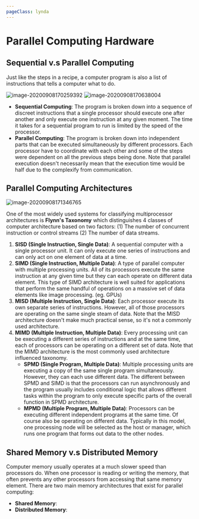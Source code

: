 ```yaml
---
pageClass: lynda
---
```


# Parallel Computing Hardware

## Sequential v.s Parallel Computing
 
Just like the steps in a recipe, a computer program is also a list of instructions that tells a computer what to do.
 
![image-20200908170259392](https://i.imgur.com/Q6QxLWx.png)
![image-20200908170638004](https://i.imgur.com/paStFon.png)
 
- **Sequential Computing**: The program is broken down into a sequence of discreet instructions that a single processor should execute one after another and only execute one instruction at any given moment. The time it takes for a sequential program to run is limited by the speed of the processor.
- **Parallel Computing**: The program is broken down into independent parts that can be  executed simultaneously by different processors. Each processor have to coordinate with each other and some of the steps were dependent on all the previous steps being done. Note that parallel execution doesn't necessarily mean that the execution time would be half due to the complexify from communication. 
 
## Parallel Computing Architectures
 
![image-20200908171346765](https://i.imgur.com/LRhBlRR.png)
 
One of the most widely used systems for classifying multiprocessor architectures is **Flynn's Taxonomy** which distinguishes 4 classes of computer architecture based on two factors: (1) The number of concurrent instruction or control streams (2) The number of data streams.
 
1. **SISD (Single Instruction, Single Data)**: A sequential computer with a single processor unit. It can only execute one series of instructions and can only act on one element of data at a time.
2. **SIMD (Single Instruction, Multiple Data)**: A type of parallel computer with multiple processing units. All of its processors execute the same instruction at any given time but they can each operate on different data element. This type of SIMD architecture is well suited for applications that perform the same handful of operations on a massive set of data elements like image processing. (eg. GPUs)
3. **MISD (Multiple Instruction, Single Data)**: Each processor execute its own separate series of instructions. However, all of those processors are operating on the same single steam of data. Note that the MISD architecture doesn't make much practical sense, so it's not a commonly used architecture.
4. **MIMD (Multiple Instruction, Multiple Data)**: Every processing unit can be executing a different series of instructions and at the same time, each of processors can be operating on a different set of data. Note that the MIMD architecture is the most commonly used architecture influenced taxonomy.
    - **SPMD (Single Program, Multiple Data)**: Multiple processing units are executing a copy of the same single program simultaneously. However, they can each use different data. The different between SPMD and SIMD is that the processors can run asynchronously and the program usually includes conditional logic that allows different tasks within the program to only execute specific parts of the overall function in SPMD architecture.
    - **MPMD (Multiple Program, Multiple Data)**: Processors can be executing different independent programs at the same time. Of course also be operating on different data. Typically in this model, one processing node will be selected as the host or manager, which runs one program that forms out data to the other nodes.
 
## Shared Memory v.s Distributed Memory

Computer memory usually operates at a much slower speed than processors do. When one processor is reading or writing the memory, that often prevents any other processors from accessing that same memory element. There are two main memory architectures that exist for parallel computing:

- **Shared Memory**: 
- **Distributed Memory**: 